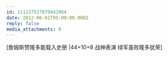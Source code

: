 ```yaml
---
id: 111137527879442964
date: 2012-06-01T05:09:00.000Z
reply: false
media_attachments: 0
---
```


[詹姆斯赞隆多能载入史册 |44+10+8 战神表演 绿军虽败隆多犹荣] ​​​​


